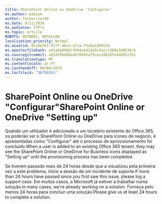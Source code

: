 ```yaml
---
title: SharePoint Online ou OneDrive 'Configurar'
ms.author: pebaum
author: Techwriter40
ms.date: 9/21/2018
ms.audience: ITPro
ms.topic: article
ROBOTS: NOINDEX, NOFOLLOW
localization_priority: Normal
ms.assetid: 8110efbf-917f-46ce-af1a-75a8a1d49510
ms.openlocfilehash: ed1a0a6988cf044a4d1426c9a2c230de3d0636c6
ms.sourcegitcommit: a65d196d00adb70045af5caca9828fe44b951f61
ms.translationtype: MT
ms.contentlocale: pt-PT
ms.lasthandoff: 09/04/2019
ms.locfileid: "36750351"
---
```

# <a name="sharepoint-online-or-onedrive-setting-up"></a><span data-ttu-id="6fdbd-102">SharePoint Online ou OneDrive "Configurar"</span><span class="sxs-lookup"><span data-stu-id="6fdbd-102">SharePoint Online or OneDrive "Setting up"</span></span>

<span data-ttu-id="6fdbd-103">Quando um utilizador é adicionado a um locatário existente do Office 365, os poderão ver o SharePoint Online ou OneDrive para ícones de negócio, é apresentadas como "Configurar" até o processo de aprovisionamento foi concluído.</span><span class="sxs-lookup"><span data-stu-id="6fdbd-103">When a user is added to an existing Office 365 tenant, they may see the SharePoint Online or OneDrive for Business icons displayed as "Setting up" until the provisioning process has been completed.</span></span>
  
<span data-ttu-id="6fdbd-104">Se tiverem passado mais de 24 horas desde que a visualizou pela primeira vez a este problema, inicie a sessão de um incidente de suporte.</span><span class="sxs-lookup"><span data-stu-id="6fdbd-104">If more than 24 hours have passed since you first saw this issue, please log a support case.</span></span> <span data-ttu-id="6fdbd-105">Em muitos casos, a Microsoft já estiver a trabalhar numa solução.</span><span class="sxs-lookup"><span data-stu-id="6fdbd-105">In many cases, we're already working on a solution.</span></span> <span data-ttu-id="6fdbd-106">Forneça pelo menos 24 horas para concluir uma solução.</span><span class="sxs-lookup"><span data-stu-id="6fdbd-106">Please give us at least 24 hours to complete a solution.</span></span>
  

